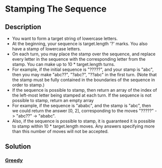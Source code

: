 # Stamping The Sequence

## Description

* You want to form a target string of lowercase letters.
* At the beginning, your sequence is target.length '?' marks.  You also have a stamp of lowercase letters.
* On each turn, you may place the stamp over the sequence, and replace every letter in the sequence with the corresponding letter from the stamp.  You can make up to 10 * target.length turns.
* For example, if the initial sequence is "?????", and your stamp is "abc",  then you may make "abc??", "?abc?", "??abc" in the first turn.  (Note that the stamp must be fully contained in the boundaries of the sequence in order to stamp.)
* If the sequence is possible to stamp, then return an array of the index of the left-most letter being stamped at each turn.  If the sequence is not possible to stamp, return an empty array
* For example, if the sequence is "ababc", and the stamp is "abc", then we could return the answer [0, 2], corresponding to the moves "?????" -> "abc??" -> "ababc".
* Also, if the sequence is possible to stamp, it is guaranteed it is possible to stamp within 10 * target.length moves.  Any answers specifying more than this number of moves will not be accepted.

## Solution

### [Greedy](https://www.cnblogs.com/grandyang/p/12501661.html)
